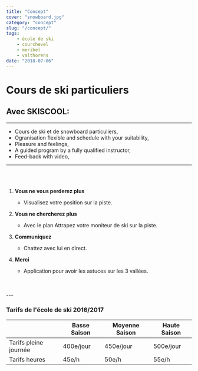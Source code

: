 ```yaml
---
title: "Concept"
cover: "snowboard.jpg"
category: "concept"
slug: "/concept/"
tags:
    - école de ski
    - courchevel
    - meribel
    - valthorens
date: "2018-07-06"
---
```


# Cours de ski particuliers

## Avec SKISCOOL:
---

* Cours de ski et de snowboard particuliers,
* Ogranisation flexible and schedule with your suitability,
* Pleasure and feelings,
* A guided program by a fully qualified instructor,
* Feed-back with video,

<imgtest data="offpiste.jpg" directory="pages" alt="off track courchevel"></imgtest> 

---
<br/>
<br/>

1. **Vous ne vous perderez plus**
    * Visualisez votre position sur la piste.
    
2. **Vous ne chercherez plus**
    * Avec le plan Attrapez votre moniteur de ski sur la piste.
    
3. **Communiquez**
    * Chattez avec lui en direct.
    
4. **Merci**
    * Application pour avoir les astuces sur les 3 vallées.

<br/>
<br/>
---

### Tarifs de l'école de ski 2016/2017


|                       	| Basse Saison 	| Moyenne Saison 	| Haute Saison 	|
|-----------------------	|--------------	|----------------	|--------------	|
| Tarifs pleine journée 	|   400e/jour  	|    450e/jour   	|   500e/jour  	|
| Tarifs heures         	|     45e/h    	|      50e/h     	|     55e/h    	|

